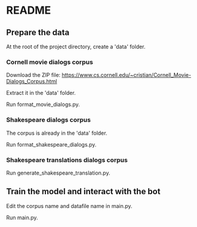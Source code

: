 # README

## Prepare the data

At the root of the project directory, create a 'data' folder.

### Cornell movie dialogs corpus

Download the ZIP file: https://www.cs.cornell.edu/~cristian/Cornell_Movie-Dialogs_Corpus.html

Extract it in the 'data' folder.

Run format_movie_dialogs.py.

### Shakespeare dialogs corpus

The corpus is already in the 'data' folder.

Run format_shakespeare_dialogs.py.

### Shakespeare translations dialogs corpus

Run generate_shakespeare_translation.py.

## Train the model and interact with the bot

Edit the corpus name and datafile name in main.py.

Run main.py.
